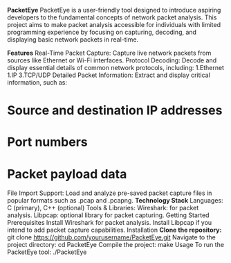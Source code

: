 **PacketEye**
PacketEye is a user-friendly tool designed to introduce aspiring developers to the fundamental concepts of network packet analysis. This project aims to make packet analysis accessible for individuals with limited programming experience by focusing on capturing, decoding, and displaying basic network packets in real-time.

**Features**
Real-Time Packet Capture: Capture live network packets from sources like Ethernet or Wi-Fi interfaces.
Protocol Decoding: Decode and display essential details of common network protocols, including:
1.Ethernet
1.IP
3.TCP/UDP
Detailed Packet Information: Extract and display critical information, such as:
# Source and destination IP addresses
# Port numbers
# Packet payload data
File Import Support: Load and analyze pre-saved packet capture files in popular formats such as .pcap and .pcapng.
**Technology Stack**
Languages: C (primary), C++ (optional)
Tools & Libraries:
Wireshark: for packet analysis.
Libpcap: optional library for packet capturing.
Getting Started
Prerequisites
Install Wireshark for packet analysis.
Install Libpcap if you intend to add packet capture capabilities.
Installation
**Clone the repository:**
git clone https://github.com/yourusername/PacketEye.git
Navigate to the project directory:
cd PacketEye
Compile the project:
make
Usage
To run the PacketEye tool:
./PacketEye
